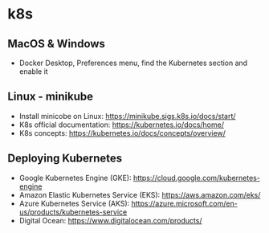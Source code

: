 # k8s

## MacOS & Windows
- Docker Desktop, Preferences menu, find the Kubernetes section and enable it

## Linux - minikube
- Install minicobe on Linux: https://minikube.sigs.k8s.io/docs/start/
- K8s official documentation: https://kubernetes.io/docs/home/
- K8s concepts: https://kubernetes.io/docs/concepts/overview/

## Deploying Kubernetes
- Google Kubernetes Engine (GKE): https://cloud.google.com/kubernetes-engine
- Amazon Elastic Kubernetes Service (EKS): https://aws.amazon.com/eks/
- Azure Kubernetes Service (AKS): https://azure.microsoft.com/en-us/products/kubernetes-service
- Digital Ocean: https://www.digitalocean.com/products/
